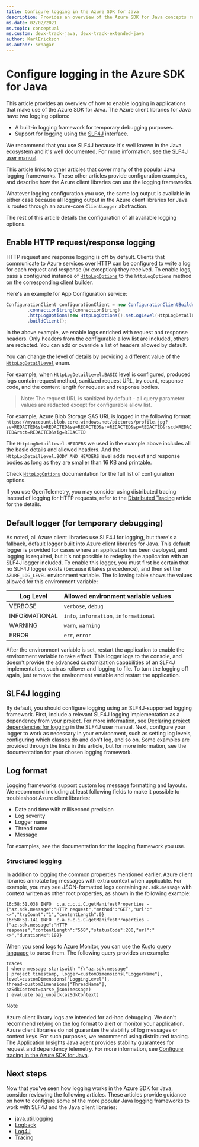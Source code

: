 ```yaml
---
title: Configure logging in the Azure SDK for Java
description: Provides an overview of the Azure SDK for Java concepts related to logging.
ms.date: 02/02/2021
ms.topic: conceptual
ms.custom: devx-track-java, devx-track-extended-java
author: KarlErickson
ms.author: srnagar
---
```


# Configure logging in the Azure SDK for Java

This article provides an overview of how to enable logging in applications that make use of the Azure SDK for Java. The Azure client libraries for Java have two logging options:

* A built-in logging framework for temporary debugging purposes.
* Support for logging using the [SLF4J](https://www.slf4j.org/) interface.

We recommend that you use SLF4J because it's well known in the Java ecosystem and it's well documented. For more information, see the [SLF4J user manual](https://www.slf4j.org/manual.html).

This article links to other articles that cover many of the popular Java logging frameworks. These other articles provide configuration examples, and describe how the Azure client libraries can use the logging frameworks.

Whatever logging configuration you use, the same log output is available in either case because all logging output in the Azure client libraries for Java is routed through an azure-core `ClientLogger` abstraction.

The rest of this article details the configuration of all available logging options.

## Enable HTTP request/response logging

HTTP request and response logging is off by default. Clients that communicate to Azure services over HTTP can be configured to write a log for each request and response (or exception) they received.
To enable logs, pass a configured instance of [`HttpLogOptions`](https://learn.microsoft.com/java/api/com.azure.core.http.policy.httplogoptions) to the `httpLogOptions` method on the
corresponding client builder.

Here's an example for App Configuration service:

```java
ConfigurationClient configurationClient = new ConfigurationClientBuilder()
        .connectionString(connectionString)
        .httpLogOptions(new HttpLogOptions().setLogLevel(HttpLogDetailLevel.HEADERS))
        .buildClient();
```

In the above example, we enable logs enriched with request and response headers. Only headers from the configurable allow list are included, others are redacted.
You can add or override a list of headers allowed by default.

You can change the level of details by providing a different value of the [`HttpLogDetailLevel`](https://learn.microsoft.com/java/api/com.azure.core.http.policy.httplogdetaillevel?view=azure-java-stable) enum.

For example, when `HttpLogDetailLevel.BASIC` level is configured, produced logs contain request method, sanitized request URL, try count, response code, and the content length for request and response bodies.

> Note:
> The request URL is sanitized by default - all query parameter values are redacted except for configurable allow list.

For example, Azure Blob Storage SAS URL is logged in the following format:
`https://myaccount.blob.core.windows.net/pictures/profile.jpg?sv=REDACTED&st=REDACTED&se=REDACTED&sr=REDACTED&sp=REDACTED&rscd=REDACTED&rsct=REDACTED&sig=REDACTED`

The `HttpLogDetailLevel.HEADERS` we used in the example above includes all the basic details and allowed headers. And the `HttpLogDetailLevel.BODY_AND_HEADERS` level adds request and response bodies as long as they are smaller than 16 KB and printable.

Check [`HttpLogOptions`](https://learn.microsoft.com/java/api/com.azure.core.http.policy.httplogoptions) documentation for the full list of configuration options.

If you use OpenTelemetry, you may consider using distributed tracing instead of logging for HTTP requests, refer to the [Distributed Tracing](./tracing.md) article for the details.

## Default logger (for temporary debugging)

As noted, all Azure client libraries use SLF4J for logging, but there's a fallback, default logger built into Azure client libraries for Java. This default logger is provided for cases where an application has been deployed, and logging is required, but it's not possible to redeploy the application with an SLF4J logger included. To enable this logger, you must first be certain that no SLF4J logger exists (because it takes precedence), and then set the `AZURE_LOG_LEVEL` environment variable. The following table shows the values allowed for this environment variable:

| Log Level              | Allowed environment variable values    |
|------------------------|----------------------------------------|
| VERBOSE                | `verbose`, `debug`                     |
| INFORMATIONAL          | `info`, `information`, `informational` |
| WARNING                | `warn`, `warning`                      |
| ERROR                  | `err`, `error`                         |

After the environment variable is set, restart the application to enable the environment variable to take effect. This logger logs to the console, and doesn't provide the advanced customization capabilities of an SLF4J implementation, such as rollover and logging to file. To turn the logging off again, just remove the environment variable and restart the application.

## SLF4J logging

By default, you should configure logging using an SLF4J-supported logging framework. First, include a relevant SLF4J logging implementation as a dependency from your project. For more information, see [Declaring project dependencies for logging](http://www.slf4j.org/manual.html#projectDep) in the SLF4J user manual. Next, configure your logger to work as necessary in your environment, such as setting log levels, configuring which classes do and don't log, and so on. Some examples are provided through the links in this article, but for more information, see the documentation for your chosen logging framework.

## Log format

Logging frameworks support custom log message formatting and layouts. We recommend including at least following fields to make it possible to troubleshoot Azure client libraries:

* Date and time with millisecond precision
* Log severity
* Logger name
* Thread name
* Message

For examples, see the documentation for the logging framework you use.

### Structured logging

In addition to logging the common properties mentioned earlier, Azure client libraries annotate log messages with extra context when applicable. For example, you may see JSON-formatted logs containing `az.sdk.message` with context written as other root properties, as shown in the following example:

```log
16:58:51.038 INFO  c.a.c.c.i.C.getManifestProperties - {"az.sdk.message":"HTTP request","method":"GET","url":"<>","tryCount":"1","contentLength":0}
16:58:51.141 INFO  c.a.c.c.i.C.getManifestProperties - {"az.sdk.message":"HTTP response","contentLength":"558","statusCode":200,"url":"<>","durationMs":102}
```

When you send logs to Azure Monitor, you can use the [Kusto query language](/azure/data-explorer/kusto/query/) to parse them. The following query provides an example:

```kusto
traces
| where message startswith "{\"az.sdk.message"
| project timestamp, logger=customDimensions["LoggerName"], level=customDimensions["LoggingLevel"], thread=customDimensions["ThreadName"], azSdkContext=parse_json(message)
| evaluate bag_unpack(azSdkContext)
```

> [!NOTE]
> Azure client library logs are intended for ad-hoc debugging. We don't recommend relying on the log format to alert or monitor your application. Azure client libraries do not guarantee the stability of log messages or context keys. For such purposes, we recommend using distributed tracing. The Application Insights Java agent provides stability guarantees for request and dependency telemetry. For more information, see [Configure tracing in the Azure SDK for Java](tracing.md).

## Next steps

Now that you've seen how logging works in the Azure SDK for Java, consider reviewing the following articles. These articles provide guidance on how to configure some of the more popular Java logging frameworks to work with SLF4J and the Java client libraries:

* [java.util.logging](logging-jul.md)
* [Logback](logging-logback.md)
* [Log4J](logging-log4j.md)
* [Tracing](tracing.md)